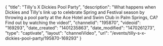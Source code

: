 {
    "title": "Tilly's X Dickies Pool Party",
    "description": "What happens when Dickies and Tilly's link up to celebrate Spring and Festival season by throwing a pool party at the Ace Hotel and Swim Club in Palm Springs, CA? Find out by watching the video!",
    "channelid": "195870",
    "videoid": "169293",
    "date_created": "1401235863",
    "date_modified": "1470261273",
    "type": "captivate",
    "layout": "channelVideo",
    "url": "\/events\/tilly-s-x-dickies-pool-party\/195870-169293"
}